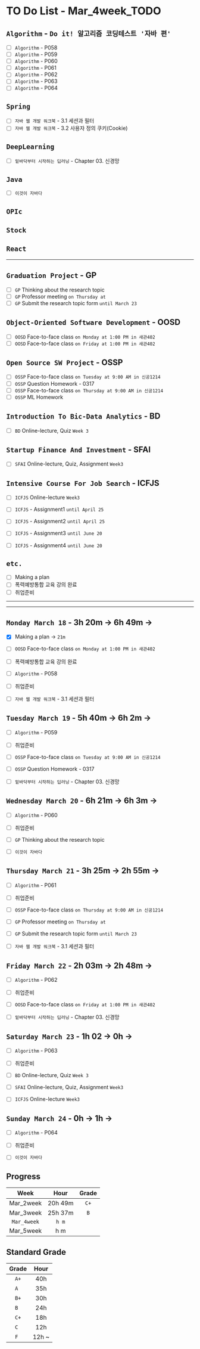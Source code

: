 # TO Do List - Mar_4week_TODO

## `Algorithm` - `Do it! 알고리즘 코딩테스트 '자바 편'`
- [ ] `Algorithm` - P058
- [ ] `Algorithm` - P059
- [ ] `Algorithm` - P060
- [ ] `Algorithm` - P061
- [ ] `Algorithm` - P062
- [ ] `Algorithm` - P063
- [ ] `Algorithm` - P064

## `Spring`
- [ ] `자바 웹 개발 워크북` - 3.1 세션과 필터
- [ ] `자바 웹 개발 워크북` - 3.2 사용자 정의 쿠키(Cookie)

## `DeepLearning`
- [ ] `밑바닥부터 시작하는 딥러닝` - Chapter 03. 신경망

## `Java`
- [ ] `이것이 자바다`


## `OPIc`
## `Stock`
## `React`
---

## `Graduation Project` - GP
- [ ] `GP` Thinking about the research topic
- [ ] `GP` Professor meeting `on Thursday at `
- [ ] `GP` Submit the research topic form `until March 23`

## `Object-Oriented Software Development` - OOSD
- [ ] `OOSD` Face-to-face class `on Monday at 1:00 PM in 새관402`
- [ ] `OOSD` Face-to-face class `on Friday at 1:00 PM in 새관402`

## `Open Source SW Project` - OSSP
- [ ] `OSSP` Face-to-face class `on Tuesday at 9:00 AM in 신공1214`
- [ ] `OSSP` Question Homework - 0317
- [ ] `OSSP` Face-to-face class `on Thursday at 9:00 AM in 신공1214`
- [ ] `OSSP` ML Homework

## `Introduction To Bic-Data Analytics` - BD
- [ ] `BD` Online-lecture, Quiz `Week 3`

## `Startup Finance And Investment` - SFAI
- [ ] `SFAI` Online-lecture, Quiz, Assignment `Week3`

## `Intensive Course For Job Search` - ICFJS
- [ ] `ICFJS` Online-lecture `Week3`

- [ ] `ICFJS` - Assignment1 `until April 25`
- [ ] `ICFJS` - Assignment2 `until April 25`
- [ ] `ICFJS` - Assignment3 `until June 20`
- [ ] `ICFJS` - Assignment4 `until June 20`

## `etc.`
- [ ] Making a plan
- [ ] 폭력예방통합 교육 강의 완료
- [ ] 취업준비

---
---

## `Monday March 18` - 3h 20m -> 6h 49m -> 
- [x] Making a plan -> `21m`
- [ ] `OOSD` Face-to-face class `on Monday at 1:00 PM in 새관402`
- [ ] 폭력예방통합 교육 강의 완료
- [ ] `Algorithm` - P058
- [ ] 취업준비
- [ ] `자바 웹 개발 워크북` - 3.1 세션과 필터


## `Tuesday March 19` - 5h 40m -> 6h 2m -> 
- [ ] `Algorithm` - P059
- [ ] 취업준비
- [ ] `OSSP` Face-to-face class `on Tuesday at 9:00 AM in 신공1214`
- [ ] `OSSP` Question Homework - 0317
- [ ] `밑바닥부터 시작하는 딥러닝` - Chapter 03. 신경망


## `Wednesday March 20` - 6h 21m -> 6h 3m -> 
- [ ] `Algorithm` - P060
- [ ] 취업준비
- [ ] `GP` Thinking about the research topic
- [ ] `이것이 자바다`


## `Thursday March 21` - 3h 25m -> 2h 55m ->
- [ ] `Algorithm` - P061
- [ ] 취업준비
- [ ] `OSSP` Face-to-face class `on Thursday at 9:00 AM in 신공1214`
- [ ] `GP` Professor meeting `on Thursday at `
- [ ] `GP` Submit the research topic form `until March 23`
- [ ] `자바 웹 개발 워크북` - 3.1 세션과 필터


## `Friday March 22` - 2h 03m -> 2h 48m ->
- [ ] `Algorithm` - P062
- [ ] 취업준비
- [ ] `OOSD` Face-to-face class `on Friday at 1:00 PM in 새관402`
- [ ] `밑바닥부터 시작하는 딥러닝` - Chapter 03. 신경망


## `Saturday March 23` - 1h 02 -> 0h ->
- [ ] `Algorithm` - P063
- [ ] 취업준비
- [ ] `BD` Online-lecture, Quiz `Week 3`
- [ ] `SFAI` Online-lecture, Quiz, Assignment `Week3`
- [ ] `ICFJS` Online-lecture `Week3`


## `Sunday March 24` - 0h -> 1h ->
- [ ] `Algorithm` - P064
- [ ] 취업준비
- [ ] `이것이 자바다`


## Progress
| Week | Hour | Grade |
|:---:|:---:|:---:|
|Mar_2week|20h 49m|`C+`|
|Mar_3week|25h 37m|`B`|
|`Mar_4week`|`h m`||
|Mar_5week|h m||


## Standard Grade
| Grade | Hour |
|:---:|:---:|
|`A+`|40h|
|`A `|35h|
|`B+`|30h|
|`B `|24h|
|`C+`|18h|
|`C `|12h|
|`F `|12h ~|

